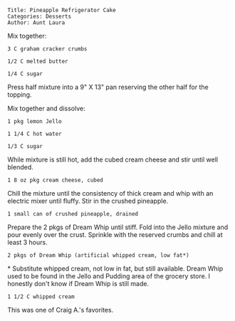 ~~~ recipe-info
Title: Pineapple Refrigerator Cake
Categories: Desserts
Author: Aunt Laura
~~~

Mix together:

~~~ recipe-ingredients
3 C graham cracker crumbs

1/2 C melted butter

1/4 C sugar
~~~

Press half mixture into a 9" X 13" pan reserving the other half for the topping.

Mix together and dissolve:

~~~ recipe-ingredients
1 pkg lemon Jello

1 1/4 C hot water

1/3 C sugar
~~~

While mixture is still hot, add the cubed cream cheese and stir until well blended.

~~~ recipe-ingredients
1 8 oz pkg cream cheese, cubed
~~~

Chill the mixture until the consistency of thick cream and whip with an electric mixer until fluffy.
Stir in the crushed pineapple.

~~~ recipe-ingredients
1 small can of crushed pineapple, drained
~~~

Prepare the 2 pkgs of Dream Whip until stiff.  Fold into the Jello
mixture and pour evenly over the crust.  Sprinkle with the reserved crumbs and chill at least 3
hours.

~~~ recipe-ingredients
2 pkgs of Dream Whip (artificial whipped cream, low fat*)
~~~

\* Substitute whipped cream, not low in fat, but still available.  Dream Whip used to be found
in the Jello and Pudding area of the grocery store.  I honestly don't know if Dream Whip is still
made.

~~~ recipe-ingredients
1 1/2 C whipped cream
~~~

This was one of Craig A.'s favorites.
